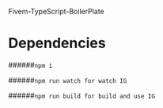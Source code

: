 
Fivem-TypeScript-BoilerPlate

# Dependencies

######``npm i``

######``npm run watch for watch IG``

######``npm run build for build and use IG``
